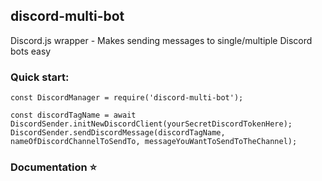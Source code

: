 discord-multi-bot
-----------------
Discord.js wrapper - Makes sending messages to single/multiple Discord bots easy  

### Quick start:  
```
const DiscordManager = require('discord-multi-bot');  

const discordTagName = await DiscordSender.initNewDiscordClient(yourSecretDiscordTokenHere);  
DiscordSender.sendDiscordMessage(discordTagName, nameOfDiscordChannelToSendTo, messageYouWantToSendToTheChannel);
```

### Documentation ⭐  